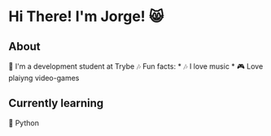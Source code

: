 # Hi There! I'm Jorge! :smile_cat:

## About
  :seedling: I'm a development student at Trybe
  :notes: Fun facts:
              * :notes: I love music
              * :video_game: Love plaiyng video-games

## Currently learning
  :snake: Python